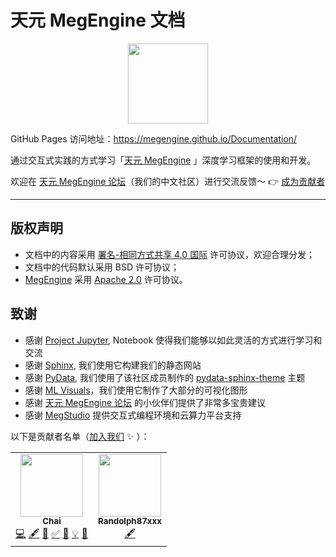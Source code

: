 # 天元 MegEngine 文档

<p align="center">
  <img height="128" src="./source/_static/logo/megengine.jpg">
</p>

GitHub Pages 访问地址：https://megengine.github.io/Documentation/ 

通过交互式实践的方式学习「[天元 MegEngine](https://github.com/MegEngine/MegEngine) 」深度学习框架的使用和开发。

欢迎在 [天元 MegEngine 论坛](https://discuss.megengine.org.cn/)（我们的中文社区）进行交流反馈～ :point_right: [成为贡献者](./CONTRIBUTING.md)

------


## 版权声明

- 文档中的内容采用 [署名-相同方式共享 4.0 国际](./LICENSE) 许可协议，欢迎合理分发；
- 文档中的代码默认采用 BSD 许可协议；
- [MegEngine](https://github.com/MegEngine/MegEngine) 采用 [Apache 2.0](https://github.com/MegEngine/MegEngine/blob/master/LICENSE) 许可协议。

## 致谢

- 感谢 [Project Jupyter](https://jupyter.org/), Notebook 使得我们能够以如此灵活的方式进行学习和交流
- 感谢 [Sphinx](https://www.sphinx-doc.org/en/master/), 我们使用它构建我们的静态网站
- 感谢 [PyData](https://github.com/pydata), 我们使用了该社区成员制作的 [pydata-sphinx-theme](https://github.com/pydata/pydata-sphinx-theme) 主题
- 感谢 [ML Visuals](https://github.com/dair-ai/ml-visuals)，我们使用它制作了大部分的可视化图形
- 感谢 [天元 MegEngine 论坛](https://discuss.megengine.org.cn/) 的小伙伴们提供了非常多宝贵建议
- 感谢 [MegStudio](https://studio.brainpp.com/) 提供交互式编程环境和云算力平台支持

以下是贡献者名单（[加入我们](./CONTRIBUTING.md) :sparkles: ）：

<!-- ALL-CONTRIBUTORS-LIST:START - Do not remove or modify this section -->
<!-- prettier-ignore-start -->
<!-- markdownlint-disable -->
<table>
  <tr>
    <td align="center"><a href="https://github.com/MegChai"><img src="https://avatars2.githubusercontent.com/u/21091736?v=4?s=100" width="100px;" alt=""/><br /><sub><b>Chai</b></sub></a><br /><a href="https://github.com/MegEngine/Documentation/commits?author=MegChai" title="Code">💻</a> <a href="#content-MegChai" title="Content">🖋</a> <a href="#ideas-MegChai" title="Ideas, Planning, & Feedback">🤔</a> <a href="#tutorial-MegChai" title="Tutorials">✅</a> <a href="https://github.com/MegEngine/Documentation/commits?author=MegChai" title="Documentation">📖</a> <a href="#example-MegChai" title="Examples">💡</a> <a href="#design-MegChai" title="Design">🎨</a></td>
    <td align="center"><a href="https://github.com/Randolph87xxx"><img src="https://avatars.githubusercontent.com/u/67140656?v=4?s=100" width="100px;" alt=""/><br /><sub><b>Randolph87xxx</b></sub></a><br /><a href="#content-Randolph87xxx" title="Content">🖋</a></td>
  </tr>
</table>

<!-- markdownlint-restore -->
<!-- prettier-ignore-end -->

<!-- ALL-CONTRIBUTORS-LIST:END -->


